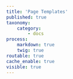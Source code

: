```yaml
---
title: 'Page Templates'
published: true
taxonomy:
    category:
        - docs
process:
    markdown: true
    twig: true
routable: true
cache_enable: true
visible: true
---
```

